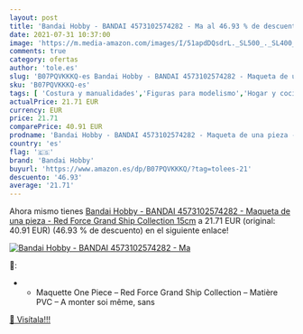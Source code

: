 ```yaml
---
layout: post
title: 'Bandai Hobby - BANDAI 4573102574282 - Ma al 46.93 % de descuento'
date: 2021-07-31 10:37:00
image: 'https://m.media-amazon.com/images/I/51apdDQsdrL._SL500_._SL400_.jpg'
comments: true
category: ofertas
author: 'tole.es'
slug: 'B07PQVKKKQ-es Bandai Hobby - BANDAI 4573102574282 - Maqueta de una pieza...'
sku: 'B07PQVKKKQ-es'
tags: [ 'Costura y manualidades','Figuras para modelismo','Hogar y cocina','Juguetes','Juguetes y juegos','Modelismo','Modelismo y maquetas','bandai','bandai hobby', ]
actualPrice: 21.71 EUR
currency: EUR
price: 21.71
comparePrice: 40.91 EUR
prodname: 'Bandai Hobby - BANDAI 4573102574282 - Maqueta de una pieza - Red Force Grand Ship Collection 15cm'
country: 'es'
flag: '🇪🇸'
brand: 'Bandai Hobby'
buyurl: 'https://www.amazon.es/dp/B07PQVKKKQ/?tag=tolees-21'
descuento: '46.93'
average: '21.71'
---
```


Ahora mismo tienes [Bandai Hobby - BANDAI 4573102574282 - Maqueta de una pieza - Red Force Grand Ship Collection 15cm](https://www.amazon.es/dp/B07PQVKKKQ/?tag=tolees-21) a 21.71 EUR (original: 40.91 EUR) (46.93 %  de descuento) en el siguiente enlace!

[![Bandai Hobby - BANDAI 4573102574282 - Ma](https://m.media-amazon.com/images/I/51apdDQsdrL._SL500_._SL400_.jpg)](https://www.amazon.es/dp/B07PQVKKKQ/?tag=tolees-21)

🔎:

- - Maquette One Piece – Red Force Grand Ship Collection – Matière PVC – A monter soi même, sans

[🛒 Visítala!!!](https://www.amazon.es/dp/B07PQVKKKQ/?tag=tolees-21)
